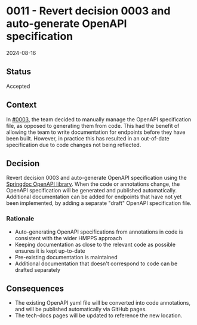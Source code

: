 # 0011 - Revert decision 0003 and auto-generate OpenAPI specification

2024-08-16

## Status

Accepted

## Context

In [#0003](./0003-manually-manage-openapi-file.md), the team decided to manually manage the OpenAPI specification file, as opposed to generating them from code. 
This had the benefit of allowing the team to write documentation for endpoints before they have been built.
However, in practice this has resulted in an out-of-date specification due to code changes not being reflected.

## Decision

Revert decision 0003 and auto-generate OpenAPI specification using the [Springdoc OpenAPI library](https://springdoc.org).
When the code or annotations change, the OpenAPI specification will be generated and published automatically.
Additional documentation can be added for endpoints that have not yet been implemented, by adding a separate "draft" OpenAPI specification file.

### Rationale
* Auto-generating OpenAPI specifications from annotations in code is consistent with the wider HMPPS approach
* Keeping documentation as close to the relevant code as possible ensures it is kept up-to-date
* Pre-existing documentation is maintained
* Additional documentation that doesn't correspond to code can be drafted separately

## Consequences
* The existing OpenAPI yaml file will be converted into code annotations, and will be published automatically via GitHub pages.
* The tech-docs pages will be updated to reference the new location.
